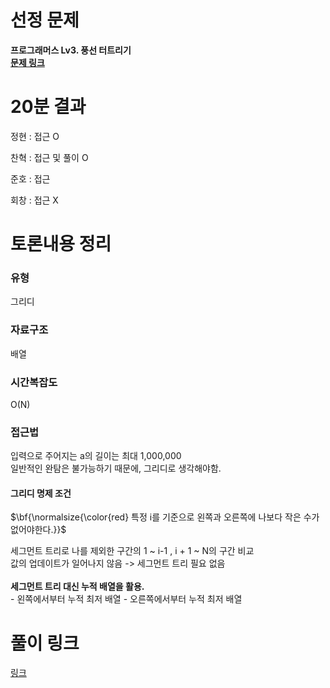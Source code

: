 # 선정 문제
<b> 프로그래머스 Lv3. 풍선 터트리기 </b>
<br>
<b> [문제 링크](https://school.programmers.co.kr/learn/courses/30/lessons/68646) </b>


# 20분 결과
<p> 정현 : 접근 O </p>
<p> 찬혁 : 접근 및 풀이 O </p>
<p> 준호 : 접근 </p>
<p> 회창 : 접근 X </p>

# 토론내용 정리
### 유형
<P> 그리디 </P>

### 자료구조
<P> 배열 </P>

### 시간복잡도
<p> O(N) </p>

### 접근법
입력으로 주어지는 a의 길이는 최대 1,000,000
<br>
일반적인 완탐은 불가능하기 때문에, 그리디로 생각해야함.
<br>
#### 그리디 명제 조건
<p>$\bf{\normalsize{\color{red} 특정 i를 기준으로 왼쪽과 오른쪽에 나보다 작은 수가 없어야한다.}}$</p>
세그먼트 트리로 나를 제외한 구간의 1 ~ i-1 , i + 1 ~ N의 구간 비교
<br>
값의 업데이트가 일어나지 않음 -> 세그먼트 트리 필요 없음
<br>
<br>
<b> 세그먼트 트리 대신 누적 배열을 활용. </b>
<br>
- 왼쪽에서부터 누적 최저 배열
- 오른쪽에서부터 누적 최저 배열

# 풀이 링크
[링크](https://github.com/The-Four-Error-Pickers/Algorithm-Study/tree/main/Private%20Solve/68646.%20%ED%92%8D%EC%84%A0%20%ED%84%B0%ED%8A%B8%EB%A6%AC%EA%B8%B0)
